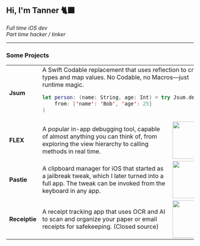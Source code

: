 ## Hi, I'm Tanner 🐈‍⬛

_Full time iOS dev_  
_Part time hacker / tinker_  

---

### Some Projects

<table>
<tr>
<td><strong>Jsum</strong></td>
<td colspan=2>
A Swift Codable replacement that uses reflection to create types and map values. No Codable, no Macros—just runtime magic.

```swift
let person: (name: String, age: Int) = try Jsum.decode(
    from: ['name': 'Bob', 'age': 25]
)
```

</td>
</tr>
<tr>
</tr>
<tr>
<td><strong>FLEX</strong></td>
<td>A popular in-app debugging tool, capable of almost anything you can think of, from exploring the view hierarchy to calling methods in real time.</td>
<td><img src=https://github.com/user-attachments/assets/a9786af4-9032-47cb-94fe-ab5a75d77b07 height=100px></td>
</tr>
<tr>
<td><strong>Pastie</strong></td>
<td>A clipboard manager for iOS that started as a jailbreak tweak, which I later turned into a full app. The tweak can be invoked from the keyboard in any app.</td>
<td><img src=https://github.com/user-attachments/assets/9d46391b-4b3c-4847-bbab-a144987a8d92 height=100px></td>
</tr>
<tr>
<td><strong>Receiptie</strong></td>
<td>A receipt tracking app that uses OCR and AI to scan and organize your paper or email receipts for safekeeping. (Closed source)</td>
<td><img src=https://github.com/user-attachments/assets/7e2e53a4-5b0d-4806-8509-26e6b644dc27 height=100px></td>
</tr>
</table>

